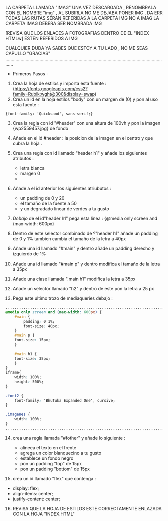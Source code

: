 LA CARPETA LLAMADA "IMAG" UNA VEZ DESCARGADA , RENOMBRALA CON EL NOMBRE "img" , AL SUBIRLA NO ME DEJABA PONER IMG , DA ERR
TODAS LAS RUTAS SERAN REFERIDAS A LA CARPETA IMG NO A IMAG 
LA CARPETA IMAG DEBERA SER NOMBRADA IMG

[REVISA QUE LOS ENLACES A FOTOGRAFIAS DENTRO DE EL "INDEX HTMLw] ESTEN REFERIDOS A IMG

CUALQUIER DUDA YA SABES QUE ESTOY A TU LADO , NO ME SEAS CAPULLO "GRACIAS"
..................................................................................................................................

- Primeros Pasos -

1. Crea la hoja de estilos y importa esta fuente : (https://fonts.googleapis.com/css2?family=Rubik:wght@300&display=swap)
2. Crea un id en la hoja estilos "body" con un margen de (0) y pon al uso esta fuente :
```
{font-family: 'Quicksand', sans-serif;}
```
3. Crea la regla con id "#header" con una altura de 100vh y pon la imagen {wp2559457.jpg} de fondo
4. Añade en el id #header : la posicion de la imagen en el centro y que cubra la hoja .
5. Crea una regla con id llamado "header h1" y añade los siguientes atributos : 

    - letra blanca
    - margen 0
    - 
6. Añade a el id anterior los siguientes atriubutos :

    - un padding de 0 y 20
    - el tamaño de la fuente a 50
    - y un degradado linear de verdes a tu gusto 

7. *Debajo* de el id"header h1" pega esta linea : {@media only screen and (max-width: 600px}
8. Dentro de este selector combinado de     º"header h1" añade un padding de 0 y 1% tambien cambia el tamaño de la letra a 40px
9. Añade una id llamado "#main" y dentro añade un padding derecho y izquierdo de 1%
10. Añade una id llamado "#main p" y dentro modifica el tamaño de la letra a 35px
11. Añade una clase llamada ".main h1" modifica la letra a 35px
12. Añade un selector llamado "h2" y dentro de este pon la letra a 25 px
13. Pega este ultimo trozo de mediaqueries debajo :
```css
........................................................................
@media only screen and (max-width: 600px) {                            |
    #main {                                                            |
        padding: 0 1%;                                                 |
        font-size: 40px;                                               |
    }                                                                  |
    #main p {                                                          |
    font-size: 15px;                                                   |
    }                                                                  |
                                                                       | 
    #main h1 {                                                         | 
    font-size: 35px;                                                   | 
    }                                                                  | 
}                                                                      | 
iframe{                                                                | 
    width: 100%;                                                       | 
    height: 500%;                                                      | 
}                                                                      | 
                                                                       |  
.font2 {                                                               | 
    font-family: 'BhuTuka Expanded One', cursive;                      | 
}                                                                      | 
                                                                       | 
.imagenes {                                                            |
    width: 100%;                                                       |
}                                                                      |
........................................................................
```
14. crea una regla llamada "#fother" y añade lo siguiente  : 
   
    - alineea el texto en el frente
    - agrega un color blanquecino a tu gusto
    - establece un fondo negro
    - pon un padding "top" de 15px
    - pon un padding "bottom" de 15px

15. crea un id llamado "flex" que contenga :

-  display: flex;
-  align-items: center;
-  justify-content: center;

16. REVISA QUE LA HOJA DE ESTILOS ESTE CORRECTAMENTE ENLAZADA CON LA HOJA "INDEX.HTML"

                                                                        


                                                                        
